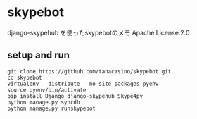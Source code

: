 # skypebot

django-skypehub を使ったskypebotのメモ
Apache License 2.0


## setup and run

    git clone https://github.com/tanacasino/skypebot.git
    cd skypebot
    virtualenv --distribute --no-site-packages pyenv
    source pyenv/bin/activate
    pip install Django django-skypehub Skype4py
    python manage.py syncdb
    python manage.py runskypebot
